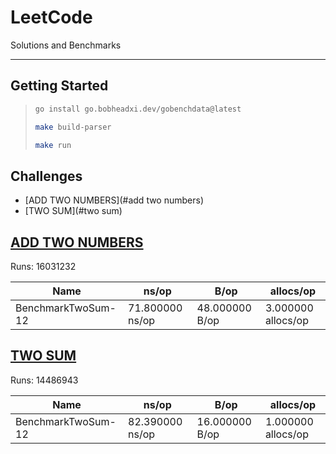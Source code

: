# LeetCode 
Solutions and Benchmarks 

--- 

## Getting Started 

> ```bash 
> go install go.bobheadxi.dev/gobenchdata@latest
> ```
> ```bash 
> make build-parser
> ```
> ```bash 
> make run
> ```


## Challenges

* [ADD TWO NUMBERS](#add two numbers) 
* [TWO SUM](#two sum) 



## [ADD TWO NUMBERS](./add-two-numbers)

Runs: 16031232  

| Name | ns/op | B/op | allocs/op |  
| ---- | ----- | ---- | --------- |  
| BenchmarkTwoSum-12 | 71.800000 ns/op | 48.000000 B/op | 3.000000 allocs/op |  

## [TWO SUM](./two-sum)

Runs: 14486943  

| Name | ns/op | B/op | allocs/op |  
| ---- | ----- | ---- | --------- |  
| BenchmarkTwoSum-12 | 82.390000 ns/op | 16.000000 B/op | 1.000000 allocs/op |  
